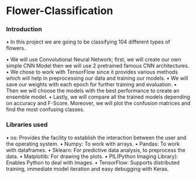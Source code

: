 # Flower-Classification

### Introduction
• In this project we are going to be classifying 104 different types of flowers.

• We will use Convolutional Neural Network; first, we will create our own simple CNN Model then we will use 2 pretrained famous CNN architectures.
• We chose to work with TensorFlow since it provides various methods which will help in preprocessing our data and training our models.
• We will save our weights with each epoch for further training and evaluation.
• Then we will choose the models with the best performance to create an ensemble model.
• Lastly, we will compare all the trained models depending on accuracy and F-Score. Moreover, we will plot the confusion matrices and find the most confusing classes.

### Libraries used
• os: Provides the facility to establish the interaction between the user and the operating  system.
• Numpy: To work with arrays.
• Pandas: To work with dataframes.
• Sklearn: For predictive data analysis, to preprocess the data.
• Matplotlib: For drawing the plots.
• PIL(Python Imaging Library): Enables Python to deal with images.
• TensorFlow: Supports distributed training, immediate model iteration and easy debugging with Keras.
